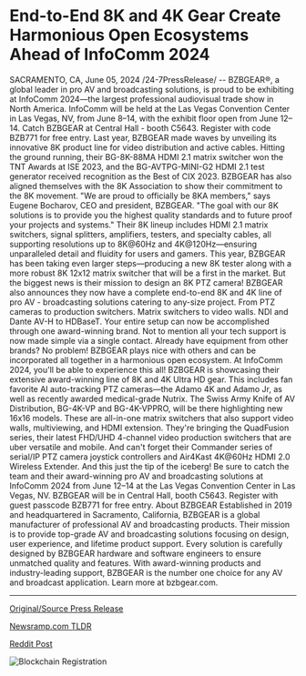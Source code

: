 # End-to-End 8K and 4K Gear Create Harmonious Open Ecosystems Ahead of InfoComm 2024

SACRAMENTO, CA, June 05, 2024 /24-7PressRelease/ -- BZBGEAR®, a global leader in pro AV and broadcasting solutions, is proud to be exhibiting at InfoComm 2024—the largest professional audiovisual trade show in North America. InfoComm will be held at the Las Vegas Convention Center in Las Vegas, NV, from June 8–14, with the exhibit floor open from June 12–14. Catch BZBGEAR at Central Hall - booth C5643. Register with code BZB771 for free entry.  Last year, BZBGEAR made waves by unveiling its innovative 8K product line for video distribution and active cables. Hitting the ground running, their BG-8K-88MA HDMI 2.1 matrix switcher won the TNT Awards at ISE 2023, and the BG-AVTPG-MINI-G2 HDMI 2.1 test generator received recognition as the Best of CIX 2023.  BZBGEAR has also aligned themselves with the 8K Association to show their commitment to the 8K movement. "We are proud to officially be 8KA members," says Eugene Bocharov, CEO and president, BZBGEAR. "The goal with our 8K solutions is to provide you the highest quality standards and to future proof your projects and systems."  Their 8K lineup includes HDMI 2.1 matrix switchers, signal splitters, amplifiers, testers, and specialty cables, all supporting resolutions up to 8K@60Hz and 4K@120Hz—ensuring unparalleled detail and fluidity for users and gamers.  This year, BZBGEAR has been taking even larger steps—producing a new 8K tester along with a more robust 8K 12x12 matrix switcher that will be a first in the market. But the biggest news is their mission to design an 8K PTZ camera!  BZBGEAR also announces they now have a complete end-to-end 8K and 4K line of pro AV - broadcasting solutions catering to any-size project. From PTZ cameras to production switchers. Matrix switchers to video walls. NDI and Dante AV-H to HDBaseT. Your entire setup can now be accomplished through one award-winning brand. Not to mention all your tech support is now made simple via a single contact. Already have equipment from other brands? No problem! BZBGEAR plays nice with others and can be incorporated all together in a harmonious open ecosystem.  At InfoComm 2024, you'll be able to experience this all! BZBGEAR is showcasing their extensive award-winning line of 8K and 4K Ultra HD gear. This includes fan favorite AI auto-tracking PTZ cameras—the Adamo 4K and Adamo Jr, as well as recently awarded medical-grade Nutrix. The Swiss Army Knife of AV Distribution, BG-4K-VP and BG-4K-VPPRO, will be there highlighting new 16x16 models. These are all-in-one matrix switchers that also support video walls, multiviewing, and HDMI extension. They're bringing the QuadFusion series, their latest FHD/UHD 4-channel video production switchers that are uber versatile and mobile. And can't forget their Commander series of serial/IP PTZ camera joystick controllers and Air4Kast 4K@60Hz HDMI 2.0 Wireless Extender.  And this just the tip of the iceberg! Be sure to catch the team and their award-winning pro AV and broadcasting solutions at InfoComm 2024 from June 12–14 at the Las Vegas Convention Center in Las Vegas, NV.  BZBGEAR will be in Central Hall, booth C5643. Register with guest passcode BZB771 for free entry.  About BZBGEAR  Established in 2019 and headquartered in Sacramento, California, BZBGEAR is a global manufacturer of professional AV and broadcasting products. Their mission is to provide top-grade AV and broadcasting solutions focusing on design, user experience, and lifetime product support. Every solution is carefully designed by BZBGEAR hardware and software engineers to ensure unmatched quality and features. With award-winning products and industry-leading support, BZBGEAR is the number one choice for any AV and broadcast application. Learn more at bzbgear.com. 

---

[Original/Source Press Release](https://www.24-7pressrelease.com/press-release/511451/end-to-end-8k-and-4k-gear-create-harmonious-open-ecosystems-ahead-of-infocomm-2024)
                    

[Newsramp.com TLDR](None) 



[Reddit Post](https://www.reddit.com/r/Business_NewsRamp/comments/1d8k19k/bzbgear_to_showcase_innovative_8k_solutions_at/) 



![Blockchain Registration](https://cdn.newsramp.app/24-7PressRelease/qrcode/246/5/jadetsOg.webp)